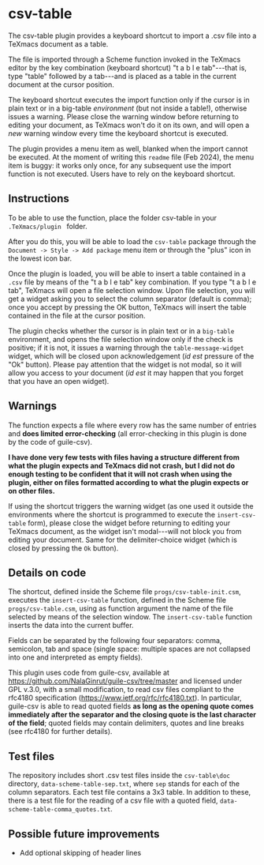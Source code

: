 # csv-table
The csv-table plugin provides a keyboard shortcut to import a .csv file into a TeXmacs document as a table.

The file is imported through a Scheme function invoked in the TeXmacs editor by the key combination (keyboard shortcut) "t a b l e tab"---that is, type "table" followed by a tab---and is placed as a table in the current document at the cursor position.

The keyboard shortcut executes the import function only if the cursor is in plain text or in a big-table _environment_ (but not inside a table!), otherwise issues a warning. Please close the warning window before returning to editing your document, as TeXmacs won't do it on its own, and will open a _new_ warning window every time the keyboard shortcut is executed.

The plugin provides a menu item as well, blanked when the import cannot be executed. At the moment of writing this `readme` file (Feb 2024), the menu item is buggy: it works only once, for any subsequent use the import function is not executed. Users have to rely on the keyboard shortcut.

## Instructions

To be able to use the function, place the folder csv-table in your `.TeXmacs/plugin ` folder. 

After you do this, you will be able to load the `csv-table` package through the `Document -> Style -> Add package` menu item or through the "plus" icon in the lowest icon bar. 

Once the plugin is loaded, you will be able to insert a table contained in a `.csv` file by means of the "t a b l e tab" key combination. If you type "t a b l e tab", TeXmacs will open a file selection window. Upon file selection, you will get a widget asking you to select the column separator (default is comma); once you accept by pressing the OK button, TeXmacs will insert the table contained in the file at the cursor position.

The plugin checks whether the cursor is in plain text or in a `big-table` environment, and opens the file selection window only if the check is positive; if it is not, it issues a warning through the `table-message-widget` widget, which will be closed upon acknowledgement (_id est_ pressure of the "Ok" button). Please pay attention that the widget is not modal, so it will allow you access to your document (_id est_ it may happen that you forget that you have an open widget).

## Warnings

The function expects a file where every row has the same number of entries and **does limited error-checking** (all error-checking in this plugin is done by the code of guile-csv).

**I have done very few tests with files having a structure different from what the plugin expects and TeXmacs did not crash, but I did not do enough testing to be confident that it will not crash when using the plugin, either on files formatted according to what the plugin expects or on other files.**

If using the shortcut triggers the warning widget (as one used it outside the environments where the shortcut is programmed to execute the `insert-csv-table` form), please close the widget before returning to editing your TeXmacs document, as the widget isn't modal---will not block you from editing your document.
Same for the delimiter-choice widget (which is closed by pressing the `Ok` button).

## Details on code

The shortcut, defined inside the Scheme file `progs/csv-table-init.csm`, executes the `insert-csv-table` function, defined in the Scheme file `progs/csv-table.csm`, using as function argument the name of the file selected by means of the selection window. The `insert-csv-table` function inserts the data into the current buffer.

Fields can be separated by the following four separators: comma, semicolon, tab and space (single space: multiple spaces are not collapsed into one and interpreted as empty fields).

This plugin uses code from guile-csv, available at https://github.com/NalaGinrut/guile-csv/tree/master and licensed under GPL v.3.0, with a small modification, to read csv files compliant to the rfc4180 specification (https://www.ietf.org/rfc/rfc4180.txt). In particular, guile-csv is able to read quoted fields **as long as the opening quote comes immediately after the separator and the closing quote is the last character of the field**; quoted fields may contain delimiters, quotes and line breaks (see rfc4180 for further details).

## Test files

The repository includes short .csv test files inside the `csv-table\doc` directory, `data-scheme-table-sep.txt`, where `sep` stands for each of the column separators. Each test file contains a 3x3 table. In addition to these, there is a test file for the reading of a csv file with a quoted field, `data-scheme-table-comma_quotes.txt`.

## Possible future improvements
 
* Add optional skipping of header lines
